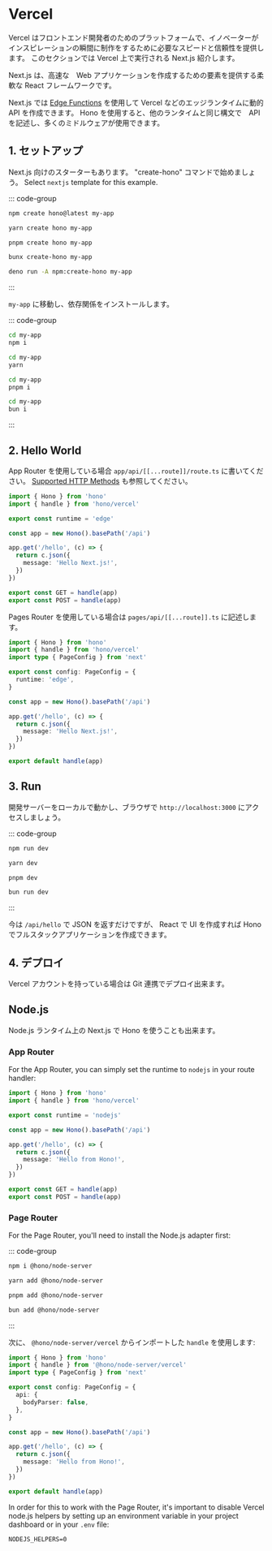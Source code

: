 # Vercel

Vercel はフロントエンド開発者のためのプラットフォームで、イノベーターがインスピレーションの瞬間に制作をするために必要なスピードと信頼性を提供します。 このセクションでは Vercel 上で実行される Next.js 紹介します。

Next.js は、高速な　Web アプリケーションを作成するための要素を提供する柔軟な React フレームワークです。

Next.js では [Edge Functions](https://vercel.com/docs/concepts/functions/edge-functions) を使用して Vercel などのエッジランタイムに動的 API を作成できます。
Hono を使用すると、他のランタイムと同じ構文で　API を記述し、多くのミドルウェアが使用できます。

## 1. セットアップ

Next.js 向けのスターターもあります。
"create-hono" コマンドで始めましょう。
Select `nextjs` template for this example.

::: code-group

```sh [npm]
npm create hono@latest my-app
```

```sh [yarn]
yarn create hono my-app
```

```sh [pnpm]
pnpm create hono my-app
```

```sh [bun]
bunx create-hono my-app
```

```sh [deno]
deno run -A npm:create-hono my-app
```

:::

`my-app` に移動し、依存関係をインストールします。

::: code-group

```sh [npm]
cd my-app
npm i
```

```sh [yarn]
cd my-app
yarn
```

```sh [pnpm]
cd my-app
pnpm i
```

```sh [bun]
cd my-app
bun i
```

:::

## 2. Hello World

App Router を使用している場合 `app/api/[[...route]]/route.ts` に書いてください。 [Supported HTTP Methods](https://nextjs.org/docs/app/building-your-application/routing/route-handlers#supported-http-methods) も参照してください。

```ts
import { Hono } from 'hono'
import { handle } from 'hono/vercel'

export const runtime = 'edge'

const app = new Hono().basePath('/api')

app.get('/hello', (c) => {
  return c.json({
    message: 'Hello Next.js!',
  })
})

export const GET = handle(app)
export const POST = handle(app)
```

Pages Router を使用している場合は `pages/api/[[...route]].ts` に記述します。

```ts
import { Hono } from 'hono'
import { handle } from 'hono/vercel'
import type { PageConfig } from 'next'

export const config: PageConfig = {
  runtime: 'edge',
}

const app = new Hono().basePath('/api')

app.get('/hello', (c) => {
  return c.json({
    message: 'Hello Next.js!',
  })
})

export default handle(app)
```

## 3. Run

開発サーバーをローカルで動かし、ブラウザで `http://localhost:3000` にアクセスしましょう。

::: code-group

```sh [npm]
npm run dev
```

```sh [yarn]
yarn dev
```

```sh [pnpm]
pnpm dev
```

```sh [bun]
bun run dev
```

:::

今は `/api/hello` で JSON を返すだけですが、 React で UI を作成すれば Hono でフルスタックアプリケーションを作成できます。

## 4. デプロイ

Vercel アカウントを持っている場合は Git 連携でデプロイ出来ます。

## Node.js

Node.js ランタイム上の Next.js で Hono を使うことも出来ます。

### App Router

For the App Router, you can simply set the runtime to `nodejs` in your route handler:

```ts
import { Hono } from 'hono'
import { handle } from 'hono/vercel'

export const runtime = 'nodejs'

const app = new Hono().basePath('/api')

app.get('/hello', (c) => {
  return c.json({
    message: 'Hello from Hono!',
  })
})

export const GET = handle(app)
export const POST = handle(app)
```

### Page Router

For the Page Router, you'll need to install the Node.js adapter first:

::: code-group

```sh [npm]
npm i @hono/node-server
```

```sh [yarn]
yarn add @hono/node-server
```

```sh [pnpm]
pnpm add @hono/node-server
```

```sh [bun]
bun add @hono/node-server
```

:::

次に、 `@hono/node-server/vercel` からインポートした `handle` を使用します:

```ts
import { Hono } from 'hono'
import { handle } from '@hono/node-server/vercel'
import type { PageConfig } from 'next'

export const config: PageConfig = {
  api: {
    bodyParser: false,
  },
}

const app = new Hono().basePath('/api')

app.get('/hello', (c) => {
  return c.json({
    message: 'Hello from Hono!',
  })
})

export default handle(app)
```

In order for this to work with the Page Router, it's important to disable Vercel node.js helpers by setting up an environment variable in your project dashboard or in your `.env` file:

```text
NODEJS_HELPERS=0
```
